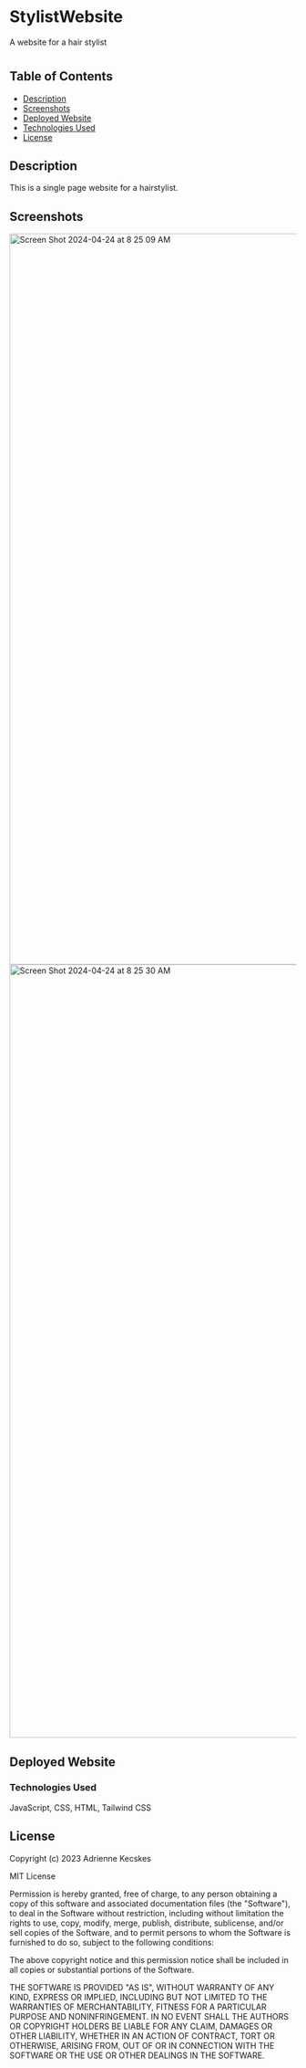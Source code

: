 # StylistWebsite
A website for a hair stylist
# 

## Table of Contents
- [Description](#description)
- [Screenshots](#screenshots)
- [Deployed Website](#deployed-website)
- [Technologies Used](#technologies-used)
- [License](#license)

## Description
This is a single page website for a hairstylist.


## Screenshots
  <img width="1281" alt="Screen Shot 2024-04-24 at 8 25 09 AM" src="https://github.com/akecs512/StylistWebsite/assets/79340489/e61bf432-642e-49f4-be2a-a201d8645003">
<img width="1355" alt="Screen Shot 2024-04-24 at 8 25 30 AM" src="https://github.com/akecs512/StylistWebsite/assets/79340489/97a94ca0-5871-4bdd-8fa2-ef1559cdbc79">

## Deployed Website

### Technologies Used
JavaScript, CSS, HTML, Tailwind CSS




## License

Copyright (c) 2023 Adrienne Kecskes

MIT License

Permission is hereby granted, free of charge, to any person obtaining a copy
of this software and associated documentation files (the "Software"), to deal
in the Software without restriction, including without limitation the rights
to use, copy, modify, merge, publish, distribute, sublicense, and/or sell
copies of the Software, and to permit persons to whom the Software is
furnished to do so, subject to the following conditions:

The above copyright notice and this permission notice shall be included in all
copies or substantial portions of the Software.

THE SOFTWARE IS PROVIDED "AS IS", WITHOUT WARRANTY OF ANY KIND, EXPRESS OR
IMPLIED, INCLUDING BUT NOT LIMITED TO THE WARRANTIES OF MERCHANTABILITY,
FITNESS FOR A PARTICULAR PURPOSE AND NONINFRINGEMENT. IN NO EVENT SHALL THE
AUTHORS OR COPYRIGHT HOLDERS BE LIABLE FOR ANY CLAIM, DAMAGES OR OTHER
LIABILITY, WHETHER IN AN ACTION OF CONTRACT, TORT OR OTHERWISE, ARISING FROM,
OUT OF OR IN CONNECTION WITH THE SOFTWARE OR THE USE OR OTHER DEALINGS IN THE
SOFTWARE.
